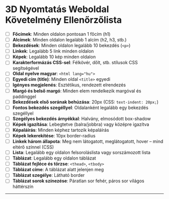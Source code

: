 # 3D Nyomtatás Weboldal Követelmény Ellenőrzőlista

- [ ] **Főcímek**: Minden oldalon pontosan 1 főcím (h1)
- [ ] **Alcímek**: Minden oldalon legalább 1 alcím (h2, h3, stb.)
- [ ] **Bekezdések**: Minden oldalon legalább 10 bekezdés (`<p>`)
- [ ] **Linkek**: Legalább 5 link minden oldalon
- [ ] **Képek**: Legalább 10 kép minden oldalon
- [ ] **Karakterformázás CSS-sel**: Félkövér, dőlt, stb. stílusok CSS segítségével
- [ ] **Oldal nyelve magyar**: `<html lang="hu">`
- [ ] **Egyedi cím (title)**: Minden oldal `<title>` egyedi
- [ ] **Igényes megjelenés**: Esztétikus, rendezett elrendezés
- [ ] **Margó és belső margó**: Minden elem rendelkezik margóval és paddinggel
- [ ] **Bekezdések első sorának behúzása**: 20px (CSS: `text-indent: 20px;`)
- [ ] **Fontos bekezdés szegéllyel**: Oldalanként legalább egy bekezdés szegéllyel
- [ ] **Szegélyes bekezdés árnyékkal**: Halvány, elmosódott box-shadow
- [ ] **Képek igazítása**: Lebegtetve (balra/jobbra) vagy középre igazítva
- [ ] **Képaláírás**: Minden képhez tartozik képaláírás
- [ ] **Képek lekerekítése**: 10px border-radius
- [ ] **Linkek három állapota**: Meg nem látogatott, meglátogatott, hover – mind eltérő színnel (CSS)
- [ ] **Lista**: Legalább egy oldalon felsoroláslista vagy sorszámozott lista
- [ ] **Táblázat**: Legalább egy oldalon táblázat
- [ ] **Táblázat fejléce és törzse**: `<thead>`, `<tbody>`
- [ ] **Táblázat címe**: A táblázat alatt jelenjen meg
- [ ] **Táblázat szegélye**: Látható border
- [ ] **Táblázat sorok színezése**: Páratlan sor fehér, páros sor világos háttérszín

---
